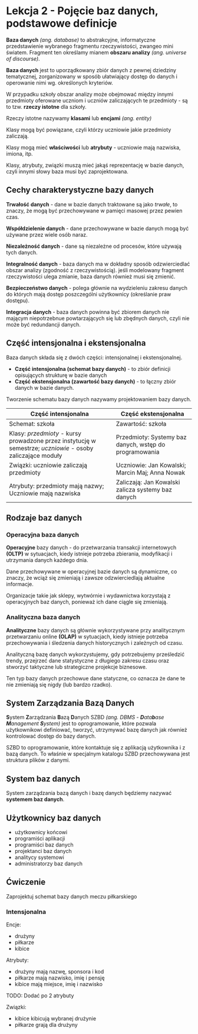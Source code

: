 # Lekcja 2 - Pojęcie baz danych, podstawowe definicje

**Baza danych** *(ang. database)* to abstrakcyjne, informatyczne przedstawienie wybranego fragmentu rzeczywistości, zwangeo mini światem. Fragment ten określamy mianem **obszaru analizy** *(ang. universe of discourse)*.

**Baza danych** jest to uporządkowany zbiór danych z pewnej dziedziny tematycznej, zorganizowany w sposób ułatwiający dostęp do danych i operowanie nimi wg. określonych kryteriów.

W przypadku szkoły obszar analizy może obejmować między innymi przedmioty oferowane uczniom i uczniów zaliczających te przedmioty - są to tzw. **rzeczy istotne** dla szkoły.

Rzeczy istotne nazywamy **klasami** lub **encjami** *(ang. entity)*

Klasy mogą być powiązane, czyli którzy uczniowie jakie przedmioty zaliczają.

Klasy mogą mieć **właściwości** lub **atrybuty** - uczniowie mają nazwiska, imiona, itp.

Klasy, atrybuty, związki muszą mieć jakąś reprezentację w bazie danych, czyli innymi słowy baza musi być zaprojektowana.

## Cechy charakterystyczne bazy danych

**Trwałość danych** - dane w bazie danych traktowane są jako *trwałe*, to znaczy, że mogą być przechowywane w pamięci masowej przez pewien czas.

**Współdzielenie danych** - dane przechowywane w bazie danych mogą być używane przez wiele osób naraz.

**Niezależność danych** - dane są niezależne od procesów, które używają tych danych.

**Integralność danych** - baza danych ma w dokładny sposób odzwierciedlać obszar analizy (zgodność z rzeczywistością). jeśli modelowany fragment rzeczywistości ulega zmianie, baza danych również musi się zmienić.

**Bezpieczeństwo danych** - polega głównie na wydzieleniu zakresu danych do których mają dostęp poszczególni użytkownicy (określanie praw dostępu).

**Integracja danych** - baza danych powinna być zbiorem danych nie mającym niepotrzebnue powtarzających się lub zbędnych danych, czyli nie może być redundancji danych.

## Część intensjonalna i ekstensjonalna

Baza danych składa się z dwóch części: intensjonalnej i ekstensjonalnej.

* **Część intensjonalna (schemat bazy danych)** - to zbiór definicji opisujących strukturę w bazie danych
* **Część ekstensjonalna (zawartość bazy danych)** - to łączny zbiór danych w bazie danych.

Tworzenie schematu bazy danych nazywamy projektowaniem bazy danych.

| Część intensjonalna                                                                                         | Część ekstensjonalna                                   |
| ----------------------------------------------------------------------------------------------------------- | ------------------------------------------------------ |
| Schemat: szkoła                                                                                             | Zawartość: szkoła                                      |
| Klasy: *przedmioty* - kursy prowadzone przez instytucję w semestrze; *uczniowie* - osoby zaliczające moduły | Przedmioty: Systemy baz danych, wstęp do programowania |
| Związki: uczniowie zaliczają przedmioty                                                                     | Uczniowie: Jan Kowalski; Marcin Maj; Anna Nowak        |
| Atrybuty: przedmioty mają nazwy; Uczniowie mają nazwiska                                                    | Zaliczają: Jan Kowalski zalicza systemy baz danych     |

## Rodzaje baz danych

### Operacyjna baza danych

**Operacyjne** bazy danych - do przetwarzania transakcji internetowych **(OLTP)** w sytuacjach, kiedy istnieje potrzeba zbierania, modyfikacji i utrzymania danych każdego dnia.

Dane przechowywane w operacyjnej bazie danych są dynamiczne, co znaczy, że wciąż się zmieniają i zawsze odzwierciedlają aktualne informacje.

Organizacje takie jak sklepy, wytwórnie i wydawnictwa korzystają z operacyjnych baz danych, ponieważ ich dane ciągle się zmieniają.

### Analityczna baza danych

**Analityczne** bazy danych są głównie wykorzystywane przy analitycznym przetwarzaniu online **(OLAP)** w sytuacjach, kiedy istnieje potrzeba przechowywania i śledzenia danych historycznych i zależnych od czasu.

Analityczną bazę danych wykorzystujemy, gdy potrzebujemy prześledzić trendy, przejrzeć dane statystyczne z długiego zakresu czasu oraz stworzyć taktyczne lub strategiczne projekcje biznesowe.

Ten typ bazy danych przechowue dane statyczne, co oznacza że dane te nie zmieniają się nigdy (lub bardzo rzadko).

## System Zarządzania Bazą Danych

**S**ystem **Z**arządzania **B**azą **D**anych SZBD *(ang. DBMS - **D**ata**b**ase **M**anagement **S**ystem)* jest to oprogramowanie, które pozwala użytkownikowi definiować, tworzyć, utrzymywać bazę danych jak również kontrolować dostęp do bazy danych.

SZBD to oprogramowanie, które kontaktuje się z aplikacją użytkownika i z bazą danych. To właśnie w specjalnym katalogu SZBD przechowywana jest struktura plików z danymi.

## System baz danych

System zarządzania bazą danych i bazę danych będziemy nazywać **systemem baz danych**.

## Użytkownicy baz danych

* użytkownicy końcowi
* programiści aplikacji
* programiści baz danych
* projektanci baz danych
* analitycy systemowi
* administratorzy baz danych

## Ćwiczenie

Zaprojektuj schemat bazy danych meczu piłkarskiego

### Intensjonalna

Encje:

* drużyny
* piłkarze
* kibice

Atrybuty:

* drużyny mają nazwę, sponsora i kod
* piłkarze mają nazwisko, imię i pensję
* kibice mają miejsce, imię i nazwisko

TODO: Dodać po 2 atrybuty

Związki:

* kibice kibicują wybranej drużynie
* piłkarze grają dla drużyny

<!-- ### Ekstensjonalna

Drużyny:

* Generic United
* FC Noname

Piłkarze:

* Piłkokopek
* Kopiec
* Nowak
* Kowalski

Kibice:

* Miejsce 928
* Miejsce 917
* Miejsce 666
* Miejsce 777

Związki:

* Kibic - drużyna
    * Miejsce 666 i 928 kibicują Generic United
    * Miejsce 917 i 777 kibicują FC Noname
* Piłkarz - drużyna
    * Piłkokopek i Nowak grają dla Generic United
    * Kowalski i Kopiec grają dla FC Noname. -->